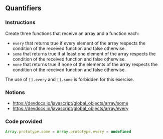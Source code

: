 ## Quantifiers

### Instructions

Create three functions that receive an array and a function each:

- `every` that returns true if every element of the array respects the
condition of the received function and false otherwise.
- `some` that returns true if at least one element of the array respects the
condition of the received function and false otherwise.
- `none` that returns true if none of the elements of the array respects the
condition of the received function and false otherwise.

The use of `[].every` and `[].some` is forbidden for this exercise.


### Notions

- https://devdocs.io/javascript/global_objects/array/some
- https://devdocs.io/javascript/global_objects/array/every


### Code provided
```js
Array.prototype.some = Array.prototype.every = undefined
```
